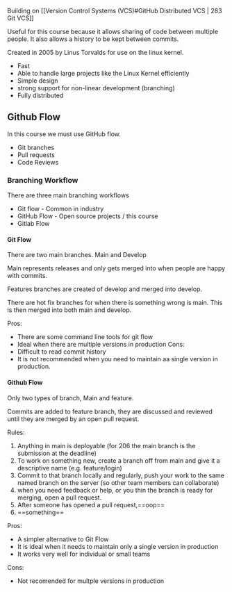 Building on [[Version Control Systems (VCS)#GitHub Distributed VCS | 283 Git VCS]] 

Useful for this course because it allows sharing of code between multiple people. It also allows a history to be kept between commits. 

Created in 2005 by Linus Torvalds for use on the linux kernel. 
- Fast 
- Able to handle large projects like the Linux Kernel efficiently
- Simple design
- strong support for non-linear development (branching)
- Fully distributed

## Github Flow
In this course we must use GitHub flow.
- Git branches
- Pull requests
- Code Reviews


### Branching Workflow
There are three main branching workflows
- Git flow - Common in industry
- GitHub Flow - Open source projects / this course
- Gitlab Flow

#### Git Flow
There are two main branches. Main and Develop

Main represents releases and only gets merged into when people are happy with commits. 

Features branches are created of develop and merged into develop. 

There are hot fix branches for when there is something wrong is main. This is then merged into both main and develop. 

Pros:
- There are some command line tools for git flow
- Ideal when there are multiple versions in production
Cons:
- Difficult to read commit history
- It is not recommended when you need to maintain aa single version in production. 

#### Github Flow
Only two types of branch, Main and feature. 

Commits are added to feature branch, they are discussed and reviewed until they are merged by an open pull request. 

Rules:
1. Anything in main is deployable (for 206 the main branch is the submission at the deadline)
2. To work on something new, create a branch off from main and give it a descriptive name (e.g. feature/login)
3. Commit to that branch locally and regularly, push your work to the same named branch on the server (so other team members can collaborate)
4. when you need feedback or help, or you thin the branch is ready for merging, open a pull request. 
5. After someone has opened a pull request,==oop==
6. ==something==

Pros:
- A simpler alternative to Git Flow
- It is ideal when it needs to maintain only a single version in production
- It works very well for individual or small teams 

Cons:
- Not recomended for multple versions in production